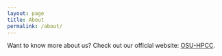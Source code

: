 ```yaml
---
layout: page
title: About
permalink: /about/
---
```


Want to know more about us? Check out our official website: [OSU-HPCC](https://hpcc.okstate.edu/content/about-osu-hpcc).


